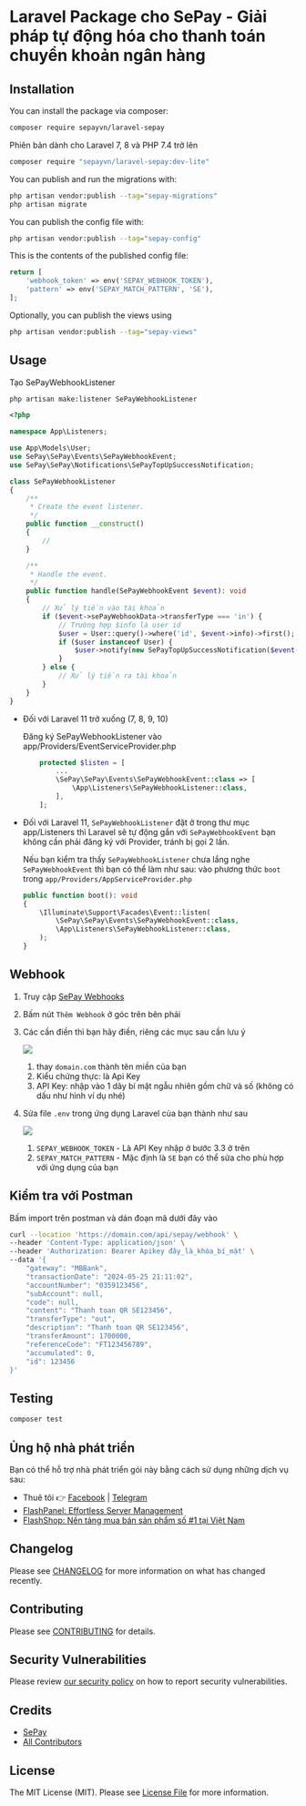 # Laravel Package cho SePay - Giải pháp tự động hóa cho thanh toán chuyển khoản ngân hàng

## Installation

You can install the package via composer:

```bash
composer require sepayvn/laravel-sepay
```

Phiên bản dành cho Laravel 7, 8 và PHP 7.4 trở lên

```bash
composer require "sepayvn/laravel-sepay:dev-lite"
```

You can publish and run the migrations with:

```bash
php artisan vendor:publish --tag="sepay-migrations"
php artisan migrate
```

You can publish the config file with:

```bash
php artisan vendor:publish --tag="sepay-config"
```

This is the contents of the published config file:

```php
return [
    'webhook_token' => env('SEPAY_WEBHOOK_TOKEN'),
    'pattern' => env('SEPAY_MATCH_PATTERN', 'SE'),
];
```

Optionally, you can publish the views using

```bash
php artisan vendor:publish --tag="sepay-views"
```

## Usage

Tạo SePayWebhookListener

```bash
php artisan make:listener SePayWebhookListener
```

```php
<?php

namespace App\Listeners;

use App\Models\User;
use SePay\SePay\Events\SePayWebhookEvent;
use SePay\SePay\Notifications\SePayTopUpSuccessNotification;

class SePayWebhookListener
{
    /**
     * Create the event listener.
     */
    public function __construct()
    {
        //
    }

    /**
     * Handle the event.
     */
    public function handle(SePayWebhookEvent $event): void
    {
        // Xử lý tiền vào tài khoản
        if ($event->sePayWebhookData->transferType === 'in') {
            // Trường hợp $info là user id
            $user = User::query()->where('id', $event->info)->first();
            if ($user instanceof User) {
                $user->notify(new SePayTopUpSuccessNotification($event->sePayWebhookData));
            }
        } else {
            // Xử lý tiền ra tài khoản
        }
    }
}
```

-   Đối với Laravel 11 trở xuống (7, 8, 9, 10)

    Đăng ký SePayWebhookListener vào app/Providers/EventServiceProvider.php

    ```php
        protected $listen = [
            ...
            \SePay\SePay\Events\SePayWebhookEvent::class => [
                \App\Listeners\SePayWebhookListener::class,
            ],
        ];
    ```

-   Đối với Laravel 11, `SePayWebhookListener` đặt ở trong thư mục app/Listeners thì Laravel
    sẽ tự động gắn với `SePayWebhookEvent` bạn không cần phải đăng ký với Provider, tránh bị gọi 2 lần.

    Nếu bạn kiểm tra thấy `SePayWebhookListener` chưa lắng nghe `SePayWebhookEvent` thì bạn có thể làm như sau:
    vào phương thức `boot` trong `app/Providers/AppServiceProvider.php`

    ```php
    public function boot(): void
    {
        \Illuminate\Support\Facades\Event::listen(
            \SePay\SePay\Events\SePayWebhookEvent::class,
            \App\Listeners\SePayWebhookListener::class,
        );
    }
    ```

## Webhook

1. Truy cập [SePay Webhooks](https://my.sepay.vn/webhooks)
2. Bấm nút `Thêm Webhook` ở góc trên bên phải
3. Các cần điền thì bạn hãy điền, riêng các mục sau cần lưu ý

    ![](<images/Screenshot 2024-05-27 at 18.50.00.png>)

    1. thay `domain.com` thành tên miền của bạn
    2. Kiểu chứng thực: là Api Key
    3. API Key: nhập vào 1 dãy bí mật ngẫu nhiên gồm chữ và số (không có dấu như hình ví dụ nhé)

4. Sửa file `.env` trong ứng dụng Laravel của bạn thành như sau

    ![](<images/Screenshot 2024-05-27 at 19.33.19.png>)

    1. `SEPAY_WEBHOOK_TOKEN` - Là API Key nhập ở bước 3.3 ở trên
    2. `SEPAY_MATCH_PATTERN` - Mặc định là `SE` bạn có thể sửa cho phù hợp với ứng dụng của bạn

## Kiểm tra với Postman

Bấm import trên postman và dán đoạn mã dưới đây vào

```bash
curl --location 'https://domain.com/api/sepay/webhook' \
--header 'Content-Type: application/json' \
--header 'Authorization: Bearer Apikey đây_là_khóa_bí_mật' \
--data '{
    "gateway": "MBBank",
    "transactionDate": "2024-05-25 21:11:02",
    "accountNumber": "0359123456",
    "subAccount": null,
    "code": null,
    "content": "Thanh toan QR SE123456",
    "transferType": "out",
    "description": "Thanh toan QR SE123456",
    "transferAmount": 1700000,
    "referenceCode": "FT123456789",
    "accumulated": 0,
    "id": 123456
}'
```

## Testing

```bash
composer test
```

## Ủng hộ nhà phát triển

Bạn có thể hỗ trợ nhà phát triển gói này bằng cách sử dụng những dịch vụ sau:

-   Thuê tôi 👉 [Facebook](https://www.facebook.com/nguyentranchung.b3) | [Telegram](https://t.me/nguyentranchung)
-   [FlashPanel: Effortless Server Management](https://flashpanel.io)
-   [FlashShop: Nền tảng mua bán sản phẩm số #1 tại Việt Nam](https://flashshop.io)

## Changelog

Please see [CHANGELOG](CHANGELOG.md) for more information on what has changed recently.

## Contributing

Please see [CONTRIBUTING](CONTRIBUTING.md) for details.

## Security Vulnerabilities

Please review [our security policy](../../security/policy) on how to report security vulnerabilities.

## Credits

-   [SePay](https://github.com/sepayvn)
-   [All Contributors](../../contributors)

## License

The MIT License (MIT). Please see [License File](LICENSE.md) for more information.
